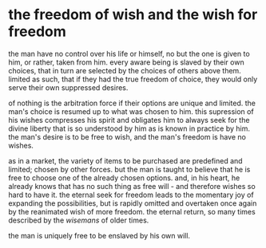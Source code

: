 # the freedom of wish and the wish for freedom
the man have no control over his life or himself, no but the one is given to him, or rather, taken from him. every aware being is slaved by their own choices, that in turn are selected by the choices of others above them. limited as such, that if they had the true freedom of choice, they would only serve their own suppressed desires.

of nothing is the arbitration force if their options are unique and limited. the man's choice is resumed up to what was chosen to him.  this supression of his wishes compresses his spirit and obligates him to always seek for the divine liberty that is so understood by him as is known in practice by him. the man's desire is to be free to wish, and the man's freedom is have no wishes.

as in a market, the variety of items to be purchased are predefined and limited; chosen by other forces. but the man is taught to believe that he is free to choose one of the already chosen options. and, in his heart, he already knows that has no such thing as free will - and therefore wishes so hard to have it. the eternal seek for freedom leads to the momentary joy of expanding the possibilities, but is rapidly omitted and overtaken once again by the reanimated wish of more freedom. the eternal return, so many times described by the _wisemans_ of older times.

the man is uniquely free to be enslaved by his own will.